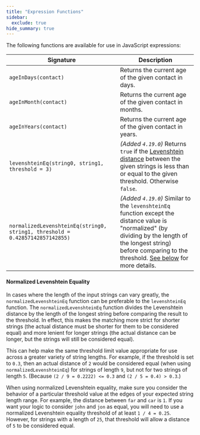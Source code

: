 ```yaml
---
title: "Expression Functions"
sidebar:
  exclude: true
hide_summary: true
---
```


The following functions are available for use in JavaScript expressions:

| Signature                                                                    | Description                                                                                                                                                                                                                                                                |
|------------------------------------------------------------------------------|----------------------------------------------------------------------------------------------------------------------------------------------------------------------------------------------------------------------------------------------------------------------------|
| `ageInDays(contact)`                                                         | Returns the current age of the given contact in days.                                                                                                                                                                                                                      |
| `ageInMonth(contact)`                                                        | Returns the current age of the given contact in months.                                                                                                                                                                                                                    |
| `ageInYears(contact)`                                                        | Returns the current age of the given contact in years.                                                                                                                                                                                                                     |
| `levenshteinEq(string0, string1, threshold = 3)`                             | _(Added `4.19.0`)_ Returns `true` if the [Levenshtein distance](https://en.wikipedia.org/wiki/Levenshtein_distance) between the given strings is less than or equal to the given threshold. Otherwise `false`.                                                             |
| `normalizedLevenshteinEq(string0, string1, threshold = 0.42857142857142855)` | _(Added `4.19.0`)_ Similar to the `levenshteinEq` function except the distance value is "normalized" (by dividing by the length of the longest string) before comparing to the threshold. [See below](#normalized-levenshtein-equality) for more details. |

#### Normalized Levenshtein Equality

In cases where the length of the input strings can vary greatly, the `normalizedLevenshteinEq` function can be preferable to the `levenshteinEq` function. The `normalizedLevenshteinEq` function divides the Levenshtein distance by the length of the longest string before comparing the result to the threshold. In effect, this makes the matching more strict for shorter strings (the actual distance must be shorter for them to be considered equal) and more lenient for longer strings (the actual distance can be longer, but the strings will still be considered equal).

This can help make the same threshold limit value appropriate for use across a greater variety of string lengths. For example, if the threshold is set to `0.3`, then an actual distance of `2` would be considered equal (when using `normalizedLevenshteinEq`) for strings of length `9`, but not for two strings of length `5`. (Because `(2 / 9 = 0.2222) <= 0.3` and `(2 / 5 = 0.4) > 0.3`.)

When using normalized Levenshtein equality, make sure you consider the behavior of a particular threshold value at the edges of your expected string length range. For example, the distance between `far` and `car` is `1`. If you want your logic to consider `john` and `jon` as equal, you will need to use a normalized Levenshtein equality threshold of at least `1 / 4 = 0.25`.  However, for strings with a length of `25`, that threshold will allow a distance of `5` to be considered equal.
